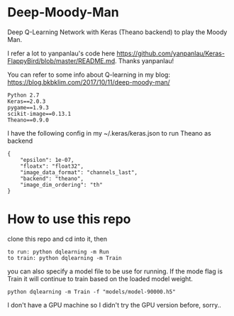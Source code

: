 # Deep-Moody-Man
Deep Q-Learning Network with Keras (Theano backend) to play the Moody Man.

I refer a lot to yanpanlau's code here https://github.com/yanpanlau/Keras-FlappyBird/blob/master/README.md. Thanks yanpanlau!

You can refer to some info about Q-learning in my blog: https://blog.bkbklim.com/2017/10/11/deep-moody-man/

```
Python 2.7
Keras==2.0.3
pygame==1.9.3
scikit-image==0.13.1
Theano==0.9.0
```

I have the following config in my ~/.keras/keras.json to run Theano as backend
```
{
    "epsilon": 1e-07,
    "floatx": "float32",
    "image_data_format": "channels_last",
    "backend": "theano",
    "image_dim_ordering": "th"
}
```

# How to use this repo
clone this repo and cd into it, then
```
to run: python dqlearning -m Run
to train: python dqlearning -m Train
```

you can also specify a model file to be use for running. If the mode flag is Train it will continue to train based on the loaded model weight. 
```
python dqlearning -m Train -f "models/model-90000.h5"
```

I don't have a GPU machine so I didn't try the GPU version before, sorry.. 


